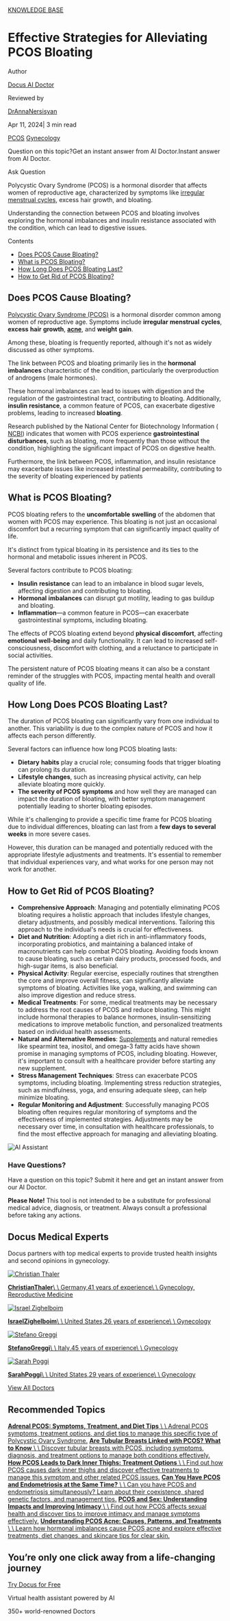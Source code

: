 [KNOWLEDGE BASE](https://docus.ai/knowledge-base)

# Effective Strategies for Alleviating PCOS Bloating

Author

[Docus AI Doctor](https://docus.ai/ai-doctor)

Reviewed by

[DrAnnaNersisyan](https://docus.ai/author/dr-anna-nersisyan)

Apr 11, 2024\| 3 min read

[PCOS](https://docus.ai/tags/pcos) [Gynecology](https://docus.ai/tags/gynecology)

Question on this topic?Get an instant answer from AI Doctor.Instant answer from AI Doctor.

Ask Question

Polycystic Ovary Syndrome (PCOS) is a hormonal disorder that affects women of reproductive age, characterized by symptoms like [irregular menstrual cycles](https://docus.ai/symptoms-guide/8-types-of-abnormal-menstruation), excess hair growth, and bloating.

Understanding the connection between PCOS and bloating involves exploring the hormonal imbalances and insulin resistance associated with the condition, which can lead to digestive issues.

Contents

- [Does PCOS Cause Bloating?](https://docus.ai/knowledge-base/alleviating-pcos-bloating#does-pcos-cause-bloating)
- [What is PCOS Bloating?](https://docus.ai/knowledge-base/alleviating-pcos-bloating#what-is-pcos-bloating)
- [How Long Does PCOS Bloating Last?](https://docus.ai/knowledge-base/alleviating-pcos-bloating#how-long-does-pcos-bloating-last)
- [How to Get Rid of PCOS Bloating?](https://docus.ai/knowledge-base/alleviating-pcos-bloating#how-to-get-rid-of-pcos-bloating)

## Does PCOS Cause Bloating?

[Polycystic Ovary Syndrome (PCOS)](https://docus.ai/symptoms-guide/pcos-overview) is a hormonal disorder common among women of reproductive age. Symptoms include **irregular** **menstrual** **cycles**, **excess** **hair** **growth**, [**acne**](https://docus.ai/knowledge-base/pcos-acne), and **weight** **gain**.

Among these, bloating is frequently reported, although it's not as widely discussed as other symptoms.

The link between PCOS and bloating primarily lies in the **hormonal** **imbalances** characteristic of the condition, particularly the overproduction of androgens (male hormones).

These hormonal imbalances can lead to issues with digestion and the regulation of the gastrointestinal tract, contributing to bloating. Additionally, **insulin** **resistance**, a common feature of PCOS, can exacerbate digestive problems, leading to increased **bloating**.

Research published by the National Center for Biotechnology Information ( [NCBI](https://www.ncbi.nlm.nih.gov/pmc/articles/PMC9066599/)) indicates that women with PCOS experience **gastrointestinal** **disturbances**, such as bloating, more frequently than those without the condition, highlighting the significant impact of PCOS on digestive health.

Furthermore, the link between PCOS, inflammation, and insulin resistance may exacerbate issues like increased intestinal permeability, contributing to the severity of bloating experienced by patients

## What is PCOS Bloating?

PCOS bloating refers to the **uncomfortable** **swelling** of the abdomen that women with PCOS may experience. This bloating is not just an occasional discomfort but a recurring symptom that can significantly impact quality of life.

It's distinct from typical bloating in its persistence and its ties to the hormonal and metabolic issues inherent in PCOS.

Several factors contribute to PCOS bloating:

- **Insulin** **resistance** can lead to an imbalance in blood sugar levels, affecting digestion and contributing to bloating.
- **Hormonal** **imbalances** can disrupt gut motility, leading to gas buildup and bloating.
- **Inflammation**—a common feature in PCOS—can exacerbate gastrointestinal symptoms, including bloating.

The effects of PCOS bloating extend beyond **physical** **discomfort**, affecting **emotional** **well-being** and daily functionality. It can lead to increased self-consciousness, discomfort with clothing, and a reluctance to participate in social activities.

The persistent nature of PCOS bloating means it can also be a constant reminder of the struggles with PCOS, impacting mental health and overall quality of life.

## How Long Does PCOS Bloating Last?

The duration of PCOS bloating can significantly vary from one individual to another. This variability is due to the complex nature of PCOS and how it affects each person differently.

Several factors can influence how long PCOS bloating lasts:

- **Dietary** **habits** play a crucial role; consuming foods that trigger bloating can prolong its duration.
- **Lifestyle** **changes**, such as increasing physical activity, can help alleviate bloating more quickly.
- **The severity of PCOS** **symptoms** and how well they are managed can impact the duration of bloating, with better symptom management potentially leading to shorter bloating episodes.

While it's challenging to provide a specific time frame for PCOS bloating due to individual differences, bloating can last from a **few days to several weeks** in more severe cases.

However, this duration can be managed and potentially reduced with the appropriate lifestyle adjustments and treatments. It's essential to remember that individual experiences vary, and what works for one person may not work for another.

## How to Get Rid of PCOS Bloating?

- **Comprehensive Approach**: Managing and potentially eliminating PCOS bloating requires a holistic approach that includes lifestyle changes, dietary adjustments, and possibly medical interventions. Tailoring this approach to the individual's needs is crucial for effectiveness.
- **Diet and Nutrition**: Adopting a diet rich in anti-inflammatory foods, incorporating probiotics, and maintaining a balanced intake of macronutrients can help combat PCOS bloating. Avoiding foods known to cause bloating, such as certain dairy products, processed foods, and high-sugar items, is also beneficial.
- **Physical Activity**: Regular exercise, especially routines that strengthen the core and improve overall fitness, can significantly alleviate symptoms of bloating. Activities like yoga, walking, and swimming can also improve digestion and reduce stress.
- **Medical Treatments**: For some, medical treatments may be necessary to address the root causes of PCOS and reduce bloating. This might include hormonal therapies to balance hormones, insulin-sensitizing medications to improve metabolic function, and personalized treatments based on individual health assessments.
- **Natural and Alternative Remedies**: [Supplements](https://docus.ai/symptoms-guide/pcos-supplements) and natural remedies like spearmint tea, inositol, and omega-3 fatty acids have shown promise in managing symptoms of PCOS, including bloating. However, it's important to consult with a healthcare provider before starting any new supplement.
- **Stress Management Techniques**: Stress can exacerbate PCOS symptoms, including bloating. Implementing stress reduction strategies, such as mindfulness, yoga, and ensuring adequate sleep, can help minimize bloating.
- **Regular Monitoring and Adjustment**: Successfully managing PCOS bloating often requires regular monitoring of symptoms and the effectiveness of implemented strategies. Adjustments may be necessary over time, in consultation with healthcare professionals, to find the most effective approach for managing and alleviating bloating.

![AI Assistant](https://docus.ai/images/small-assistant.png)

### Have Questions?

Have a question on this topic? Submit it here and get an instant answer from our AI Doctor.

**Please Note!** This tool is not intended to be a substitute for professional medical advice, diagnosis, or treatment. Always consult a professional before taking any actions.

## Docus Medical Experts

Docus partners with top medical experts to provide trusted health insights and second opinions in gynecology.

[![Christian Thaler](https://docus.ai/_next/image?url=https%3A%2F%2Fdocus-live-cms-storage-us.s3.amazonaws.com%2Fnetwork_doctors%2Fprofile_pictures%2F6a1348b8aa2b0f6103484b9814cfc261.png&w=3840&q=100)](https://docus.ai/doctors/christian-thaler-271)

[**ChristianThaler**\\
\\
Germany,41 years of experience\\
\\
Gynecology, Reproductive Medicine](https://docus.ai/doctors/christian-thaler-271)

[![Israel Zighelboim](https://docus.ai/_next/image?url=https%3A%2F%2Fdocus-live-cms-storage-us.s3.amazonaws.com%2Fnetwork_doctors%2Fprofile_pictures%2F855539cf2ef975139ff98ed982f501df.png&w=3840&q=100)](https://docus.ai/doctors/israel-zighelboim-308)

[**IsraelZighelboim**\\
\\
United States,26 years of experience\\
\\
Gynecology](https://docus.ai/doctors/israel-zighelboim-308)

[![Stefano Greggi](https://docus.ai/_next/image?url=https%3A%2F%2Fdocus-live-cms-storage-us.s3.amazonaws.com%2Fnetwork_doctors%2Fprofile_pictures%2Fd645234a5fbc69b58c047878d2135f09.png&w=3840&q=100)](https://docus.ai/doctors/stefano-greggi-297)

[**StefanoGreggi**\\
\\
Italy,45 years of experience\\
\\
Gynecology](https://docus.ai/doctors/stefano-greggi-297)

[![Sarah Poggi](https://docus.ai/_next/image?url=https%3A%2F%2Fdocus-live-cms-storage-us.s3.amazonaws.com%2Fnetwork_doctors%2Fprofile_pictures%2Fa43757d2925c4575e20e59a8d46a1e62.png&w=3840&q=100)](https://docus.ai/doctors/sarah-poggi-443)

[**SarahPoggi**\\
\\
United States,29 years of experience\\
\\
Gynecology](https://docus.ai/doctors/sarah-poggi-443)

[View All Doctors](https://docus.ai/doctors)

## Recommended Topics

[**Adrenal PCOS: Symptoms, Treatment, and Diet Tips** \\
\\
Adrenal PCOS symptoms, treatment options, and diet tips to manage this specific type of Polycystic Ovary Syndrome.](https://docus.ai/knowledge-base/adrenal-pcos) [**Are Tubular Breasts Linked with PCOS? What to Know** \\
\\
Discover tubular breasts with PCOS, including symptoms, diagnosis, and treatment options to manage both conditions effectively.](https://docus.ai/knowledge-base/tubular-breasts-with-pcos) [**How PCOS Leads to Dark Inner Thighs: Treatment Options** \\
\\
Find out how PCOS causes dark inner thighs and discover effective treatments to manage this symptom and other related PCOS issues.](https://docus.ai/knowledge-base/pcos-dark-inner-thighs) [**Can You Have PCOS and Endometriosis at the Same Time?** \\
\\
Can you have PCOS and endometriosis simultaneously? Learn about their coexistence, shared genetic factors, and management tips.](https://docus.ai/knowledge-base/can-you-have-pcos-and-endometriosis) [**PCOS and Sex: Understanding Impacts and Improving Intimacy** \\
\\
Find out how PCOS affects sexual health and discover tips to improve intimacy and manage symptoms effectively.](https://docus.ai/knowledge-base/pcos-and-sex) [**Understanding PCOS Acne: Causes, Patterns, and Treatments** \\
\\
Learn how hormonal imbalances cause PCOS acne and explore effective treatments, diet changes, and skincare tips for clear skin.](https://docus.ai/knowledge-base/pcos-acne)

## You’re only one click away from a life-changing journey

[Try Docus for Free](https://my.docus.ai/auth/signup)

Virtual health assistant powered by AI

350+ world-renowned Doctors